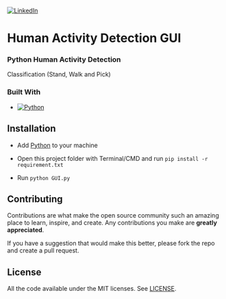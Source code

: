 [![LinkedIn][linkedin-shield]][linkedin-url]

[linkedin-shield]: https://img.shields.io/badge/-LinkedIn-black.svg?style=for-the-badge&logo=linkedin&colorB=555
[linkedin-url]: https://www.linkedin.com/in/evanderchristiandumalang/

# Human Activity Detection GUI

### Python Human Activity Detection 

Classification (Stand, Walk and Pick)

### Built With

* [![Python][Python.org]][Python-url]

[Python.org]: https://img.shields.io/badge/Python-FFFFFF?style=for-the-badge&logo=python&logoColor=blue
[Python-url]: https://www.python.org/

## Installation

- Add [Python](https://www.python.org/downloads/) to your machine

- Open this project folder with Terminal/CMD and run `pip install -r requirement.txt`

- Run `python GUI.py` 

## Contributing

Contributions are what make the open source community such an amazing place to learn, inspire, and create. Any contributions you make are **greatly appreciated**.

If you have a suggestion that would make this better, please fork the repo and create a pull request.

## License

All the code available under the MIT licenses. See [LICENSE](LICENSE).
